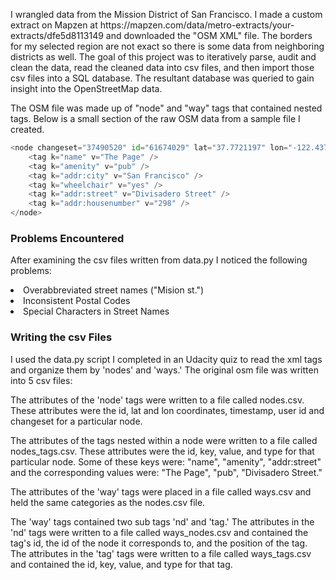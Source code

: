<p>I wrangled data from the Mission District of San Francisco.  I made a custom extract on Mapzen at https://mapzen.com/data/metro-extracts/your-extracts/dfe5d8113149 and downloaded the "OSM XML" file.  The borders for my selected region are not exact so there is some data from neighboring districts as well.  The goal of this project was to iteratively parse, audit and clean the data, read the cleaned data into csv files, and then import those csv files into a SQL database.  The resultant database was queried to gain insight into the OpenStreetMap data.</p>  

<p>The OSM file was made up of "node" and "way" tags that contained nested tags.  Below is a small section of the raw OSM data from a sample file I created.</p>

``` Python
<node changeset="37490520" id="61674029" lat="37.7721197" lon="-122.4370577" timestamp="2016-02-27T22:21:55Z" uid="371121" user="AndrewSnow" version="9">
	<tag k="name" v="The Page" />
	<tag k="amenity" v="pub" />
	<tag k="addr:city" v="San Francisco" />
	<tag k="wheelchair" v="yes" />
	<tag k="addr:street" v="Divisadero Street" />
	<tag k="addr:housenumber" v="298" />
</node>
```

### Problems Encountered
<p>After examining the csv files written from data.py I noticed the following problems:</p>
<li>Overabbreviated street names ("Mision st.")</li>
<li>Inconsistent Postal Codes</li>
<li>Special Characters in Street Names</li>

### Writing the csv Files
<p>I used the data.py script I completed in an Udacity quiz to read the xml tags and organize them by 'nodes' and 'ways.'  The original osm file was written into 5 csv files:</p>  

<p>The attributes of the 'node' tags were written to a file called nodes.csv.  These attributes were the id, lat and lon coordinates, timestamp, user id and changeset for a particular node.</p>

<p>The attributes of the tags nested within a node were written to a file called nodes_tags.csv.  These attributes were the id, key, value, and type for that particular node.  Some of these keys were: "name", "amenity", "addr:street" and the corresponding values were: "The Page", "pub", "Divisadero Street."</p>

<p>The attributes of the 'way' tags were placed in a file called ways.csv and held the same categories as the nodes.csv file.</p>

<p>The 'way' tags contained two sub tags 'nd' and 'tag.'  The attributes in the 'nd' tags were written to a file called ways_nodes.csv and contained the tag's id, the id of the node it corresponds to, and the position of the tag.  The attributes in the 'tag' tags were written to a file called ways_tags.csv and contained the id, key, value, and type for that tag.</p>
